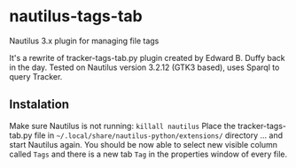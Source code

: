 # nautilus-tags-tab
Nautilus 3.x plugin for managing file tags

It's a rewrite of tracker-tags-tab.py plugin created by Edward B. Duffy back in the day. Tested on Nautilus version 3.2.12 (GTK3 based), uses Sparql to query Tracker.

## Instalation
Make sure Nautilus is not running: `killall nautilus`
Place the tracker-tags-tab.py file in `~/.local/share/nautilus-python/extensions/` directory
... and start Nautilus again. You should be now able to select new visible column called `Tags` and there is a new tab `Tag` in the properties window of every file.
